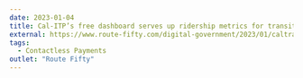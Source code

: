 ```yaml
---
date: 2023-01-04
title: Cal-ITP’s free dashboard serves up ridership metrics for transit agencies
external: https://www.route-fifty.com/digital-government/2023/01/caltrans-serves-dashboard-metrics-local-transit-agencies/381473/
tags:
  - Contactless Payments
outlet: "Route Fifty"
---
```

